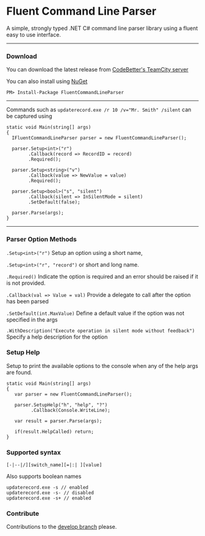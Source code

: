 Fluent Command Line Parser
==========================
A simple, strongly typed .NET C# command line parser library using a fluent easy to use interface.

***

### Download

You can download the latest release from [CodeBetter's TeamCity server](http://teamcity.codebetter.com/project.html?projectId=project314)

You can also install using [NuGet](http://nuget.org/packages/FluentCommandLineParser/)

```
PM> Install-Package FluentCommandLineParser
```

***

Commands such as `updaterecord.exe /r 10 /v="Mr. Smith" /silent` can be captured using

```
static void Main(string[] args)
{
  IFluentCommandLineParser parser = new FluentCommandLineParser();

  parser.Setup<int>("r")
		.Callback(record => RecordID = record)
		.Required();

  parser.Setup<string>("v")
		.Callback(value => NewValue = value)
		.Required();

  parser.Setup<bool>("s", "silent")
		.Callback(silent => InSilentMode = silent)
		.SetDefault(false);

  parser.Parse(args);
}
```

***

### Parser Option Methods

`.Setup<int>("r")` Setup an option using a short name, 

`.Setup<int>("r", "record")` or short and long name.

`.Required()` Indicate the option is required and an error should be raised if it is not provided.

`.Callback(val => Value = val)` Provide a delegate to call after the option has been parsed

`.SetDefault(int.MaxValue)` Define a default value if the option was not specified in the args

`.WithDescription("Execute operation in silent mode without feedback")` Specify a help description for the option

### Setup Help

Setup to print the available options to the console when any of the help args are found.

```	
static void Main(string[] args)
{
   var parser = new FluentCommandLineParser();

   parser.SetupHelp("h", "help", "?")
         .Callback(Console.WriteLine);

   var result = parser.Parse(args);
   
   if(result.HelpCalled) return;
}
```

### Supported syntax

`[-|--|/][switch_name][=|:| ][value]`

Also supports boolean names

```
updaterecord.exe -s // enabled
updaterecord.exe -s- // disabled
updaterecord.exe -s+ // enabled
```

### Contribute

Contributions to the [develop branch](https://github.com/fclp/fluent-command-line-parser/tree/develop) please.